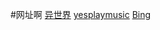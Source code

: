 #网址啊
[异世界](https://www.ysjdm.net)
[yesplaymusic](https://music.hexo.icu)
[Bing](https://cn.bing.com)
